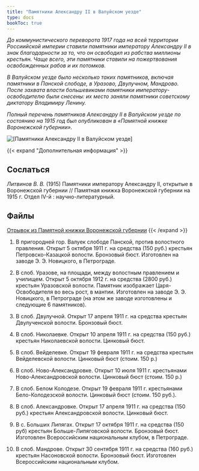 ```yaml
---
title: "Памятники Александру II в Валуйском уезде"
type: docs
bookToc: true
---
```


*До коммунистического переворота 1917 года на всей территории Россиийской империи ставили памятники императору Александру II в знак благодарности за то, что он освободил из рабства миллионы крестьян. Чаще всего, эти памятники ставили на пожертвования освобожденных рабов и их потомков.*

*В Валуйском уезде было несколько таких памятников, включая памятники в Панской слободе, в Уразово, Двулучном, Мандрово. После захвата власти большевиками памятники императору-освободителю были снесены: их место заняли памятники советскому диктатору Владимиру Ленину.*

*Полный перечень памятников Александру II в Валуйском уезде по состоянию на 1915 год был опубликован в «Памятной книжке Воронежской губернии».*

![[Памятники Александру II в Валуйском уезде]](/static/img/arch/alexandreii.png)

{{< expand "Дополнительная информация" >}}
## Сослаться
*Литвинов В. В.* (1915) Памятники императору Александру II, открытые в Воронежской губернии // Памятная книжка Воронежской губернии на 1915 г. Отдел IV-й : научно-литературный.

## Файлы
[Отрывок из Памятной книжки Воронежской губернии](https://www.dropbox.com/sh/ogu5kmi43wsiyld/AAD726yEV1Fe5tbra5DM69wia?dl=0)
{{< /expand >}}

1. В пригородней гор. Валуек слободе Панской, против волостного правления. Открыт 5 октября 1911 г. на средства (150 руб.) крестьян Петровско-Казацкой волости. Бронзовый бюст. Изготовлен на заводе Э. Э. Новицкого, в Петрограде.

2. В слоб. Уразове, на площади, между волостным правлением и училищем. Открыт 5 октября 1912 г. на средства (2800 руб.) крестьян Уразовской волости. Памятник изображает Царя-Освободителя во весь рост, в мантии. Изготовлен на заводе Э. Э. Новицкого, в Петрограде (на этом же заводе изготовлены и следующие 6 памятников).

3. В слоб. Двулучной. Открыт 17 апреля 1911 г. на средства крестьян Двулученской волости. Бронзовый бюст.

4. В слоб. Николаевке. Открыт 10 апреля 1911 г. на средства (150 руб.) крестьян Николаевской волости. Цинковый бюст.

5. В слоб. Вейделевке. Открыт 19 февраля 1911 г. на средства крестьян Вейделевской волости. Цинковый бюст (стоим. 150 р.)

6. В слоб. Ново-Александровке. Открыт 10 июля 1911 г. крестьянами Ново-Александровской волости. Цинковый бюст (стоим. 150 р.)

7. В слоб. Белом Колодезе. Открыт 19 февраля 1911 г. крестьянами Бело-Колодезской волости. Цинковый бюст (стоим. 150 руб.).

8. В слоб. Александровке. Открыт 17 апреля 1911 г. на средства (150 руб.) крестьян Александровской волости. Цинковый бюст.

9. В с. Больших Липягах. Открыт 17 октября 1911 г. на средства (150 руб) крестьян Больше-Липяговской волости. Бронзовый бюст. Изготовлен Всероссийским национальным клубом, в Петрограде.

10. В слоб. Мандрове. Открыт 30 сентября 1911 г. на средства (160 руб.) крестьян Насоновской волости. Бронзовый бюст. Изготовлен Всероссийским национальным клубом.
